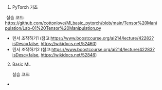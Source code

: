 1. PyTorch 기초

​	실습 코드: https://github.com/cottonlove/MLbasic_pytorch/blob/main/Tensor%20Manipulation/Lab-01%20Tensor%20Manipulation.py



* 텐서 조작하기1 (참고:https://www.boostcourse.org/ai214/lecture/42282?isDesc=false, https://wikidocs.net/52460)
* 텐서 조작하기2 (참고:https://www.boostcourse.org/ai214/lecture/42283?isDesc=false, https://wikidocs.net/52846)



2. Basic ML

   실습 코드:

* 
